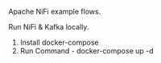 Apache NiFi example flows.

Run NiFi & Kafka locally.
1) Install docker-compose
2) Run Command - docker-compose up -d
